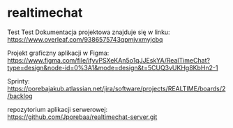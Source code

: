 # realtimechat
Test Test
Dokumentacja projektowa znajduje się w linku:
https://www.overleaf.com/9386575743qpmjvxmyjcbq

Projekt graficzny aplikacji w Figma:
https://www.figma.com/file/ifyvPSXeKAn5o1qJJEskYA/RealTimeChat?type=design&node-id=0%3A1&mode=design&t=5CUQ3vUKHg8KbHn2-1

Sprinty:
https://porebajakub.atlassian.net/jira/software/projects/REALTIME/boards/2/backlog

repozytorium aplikacji serwerowej:
https://github.com/Jporebaa/realtimechat-server.git
